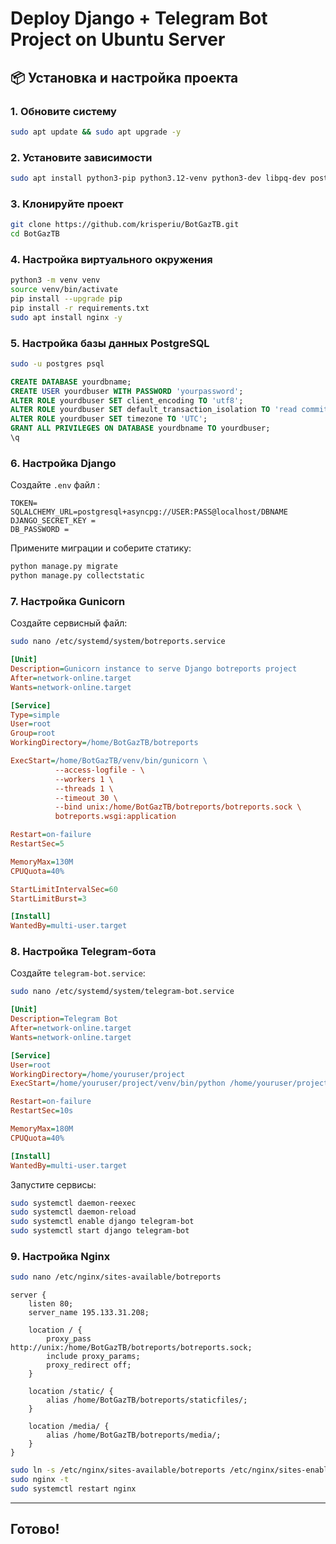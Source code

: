 
# Deploy Django + Telegram Bot Project on Ubuntu Server

## 📦 Установка и настройка проекта

### 1. Обновите систему
```bash
sudo apt update && sudo apt upgrade -y
```

### 2. Установите зависимости
```bash
sudo apt install python3-pip python3.12-venv python3-dev libpq-dev postgresql postgresql-contrib nginx git -y
```

### 3. Клонируйте проект
```bash
git clone https://github.com/krisperiu/BotGazTB.git
cd BotGazTB
```

### 4. Настройка виртуального окружения
```bash
python3 -m venv venv
source venv/bin/activate
pip install --upgrade pip
pip install -r requirements.txt
sudo apt install nginx -y
```

### 5. Настройка базы данных PostgreSQL
```bash
sudo -u postgres psql
```

```sql
CREATE DATABASE yourdbname;
CREATE USER yourdbuser WITH PASSWORD 'yourpassword';
ALTER ROLE yourdbuser SET client_encoding TO 'utf8';
ALTER ROLE yourdbuser SET default_transaction_isolation TO 'read committed';
ALTER ROLE yourdbuser SET timezone TO 'UTC';
GRANT ALL PRIVILEGES ON DATABASE yourdbname TO yourdbuser;
\q
```

### 6. Настройка Django
Создайте `.env` файл :
```env
TOKEN=
SQLALCHEMY_URL=postgresql+asyncpg://USER:PASS@localhost/DBNAME
DJANGO_SECRET_KEY = 
DB_PASSWORD = 
```

Примените миграции и соберите статику:
```bash
python manage.py migrate
python manage.py collectstatic
```

### 7. Настройка Gunicorn
Создайте сервисный файл:
```bash
sudo nano /etc/systemd/system/botreports.service
```

```ini
[Unit]
Description=Gunicorn instance to serve Django botreports project
After=network-online.target
Wants=network-online.target

[Service]
Type=simple
User=root
Group=root
WorkingDirectory=/home/BotGazTB/botreports

ExecStart=/home/BotGazTB/venv/bin/gunicorn \
          --access-logfile - \
          --workers 1 \
          --threads 1 \
          --timeout 30 \
          --bind unix:/home/BotGazTB/botreports/botreports.sock \
          botreports.wsgi:application

Restart=on-failure
RestartSec=5

MemoryMax=130M
CPUQuota=40%

StartLimitIntervalSec=60
StartLimitBurst=3

[Install]
WantedBy=multi-user.target
```

### 8. Настройка Telegram-бота
Создайте `telegram-bot.service`:
```bash
sudo nano /etc/systemd/system/telegram-bot.service
```

```ini
[Unit]
Description=Telegram Bot
After=network-online.target
Wants=network-online.target

[Service]
User=root
WorkingDirectory=/home/youruser/project
ExecStart=/home/youruser/project/venv/bin/python /home/youruser/project/run.py

Restart=on-failure
RestartSec=10s

MemoryMax=180M
CPUQuota=40%

[Install]
WantedBy=multi-user.target
```

Запустите сервисы:
```bash
sudo systemctl daemon-reexec
sudo systemctl daemon-reload
sudo systemctl enable django telegram-bot
sudo systemctl start django telegram-bot
```

### 9. Настройка Nginx
```bash
sudo nano /etc/nginx/sites-available/botreports   
```

```nginx
server {
    listen 80;
    server_name 195.133.31.208;

    location / {
        proxy_pass http://unix:/home/BotGazTB/botreports/botreports.sock;
        include proxy_params;
        proxy_redirect off;
    }

    location /static/ {
        alias /home/BotGazTB/botreports/staticfiles/;
    }

    location /media/ {
        alias /home/BotGazTB/botreports/media/;
    }
}
```

```bash
sudo ln -s /etc/nginx/sites-available/botreports /etc/nginx/sites-enabled
sudo nginx -t
sudo systemctl restart nginx
```

---

##  Готово!